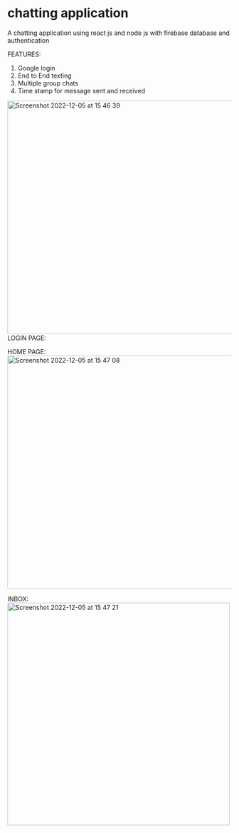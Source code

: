 # chatting application

A chatting application using react js and node js with firebase database and authentication

FEATURES:

1. Google login
2. End to End texting
3. Multiple group chats
4. Time stamp for message sent and received


<img width="524" alt="Screenshot 2022-12-05 at 15 46 39" src="https://user-images.githubusercontent.com/66875869/205606444-f6e419ac-84f4-4b38-9d95-3e79eb16fe2a.png">
LOGIN PAGE:

HOME PAGE:
<img width="524" alt="Screenshot 2022-12-05 at 15 47 08" src="https://user-images.githubusercontent.com/66875869/205606546-92a9cb8e-04af-4dea-a547-20d933ccf255.png">


INBOX:
<img width="500" alt="Screenshot 2022-12-05 at 15 47 21" src="https://user-images.githubusercontent.com/66875869/205606635-16a3d43a-d294-4be9-b5c1-ab621d9a5c67.png">
